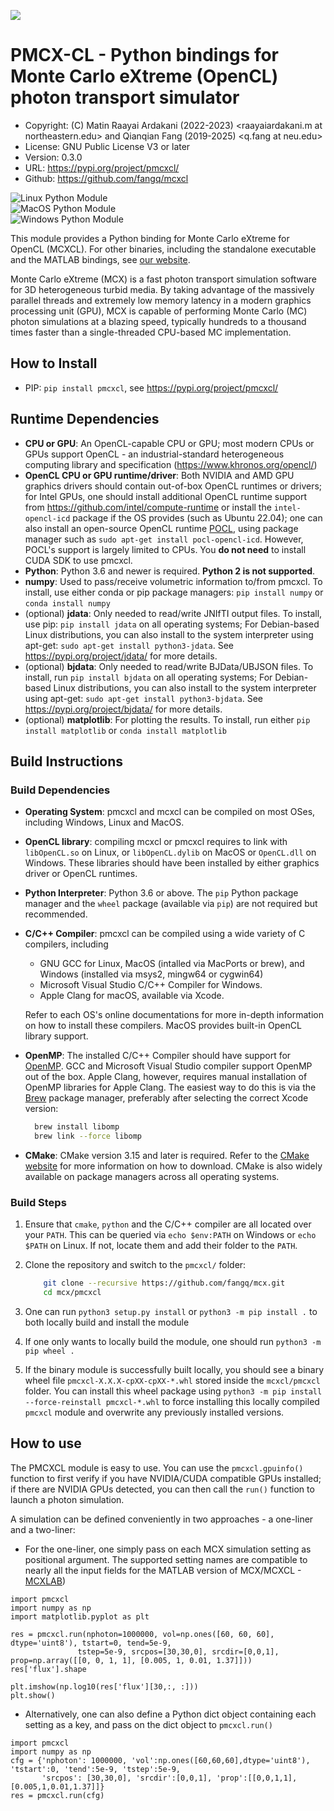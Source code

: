 ![](https://mcx.space/img/mcx_wiki_banner.png)

# PMCX-CL - Python bindings for Monte Carlo eXtreme (OpenCL) photon transport simulator

- Copyright: (C) Matin Raayai Ardakani (2022-2023) <raayaiardakani.m at northeastern.edu> 
  and Qianqian Fang (2019-2025) <q.fang at neu.edu>
- License: GNU Public License V3 or later
- Version: 0.3.0
- URL: https://pypi.org/project/pmcxcl/
- Github: https://github.com/fangq/mcxcl

![Linux Python Module](https://github.com/fangq/mcxcl/actions/workflows/build_linux_manywheel.yml/badge.svg)\
![MacOS Python Module](https://github.com/fangq/mcxcl/actions/workflows/build_macos_wheel.yml/badge.svg)\
![Windows Python Module](https://github.com/fangq/mcxcl/actions/workflows/build_windows_wheel.yml/badge.svg)

This module provides a Python binding for Monte Carlo eXtreme for OpenCL (MCXCL).
For other binaries, including the standalone executable and the MATLAB bindings,
see [our website](https://mcx.space).

Monte Carlo eXtreme (MCX) is a fast photon transport simulation software for 3D 
heterogeneous turbid media. By taking advantage of the massively parallel 
threads and extremely low memory latency in a modern graphics processing unit 
(GPU), MCX is capable of performing Monte Carlo (MC) photon simulations at a 
blazing speed, typically hundreds to a thousand times faster than a single-threaded
CPU-based MC implementation.

## How to Install

* PIP: ```pip install pmcxcl```, see https://pypi.org/project/pmcxcl/


## Runtime Dependencies
* **CPU or GPU**: An OpenCL-capable CPU or GPU; most modern CPUs or GPUs support OpenCL -
an industrial-standard heterogeneous computing library and specification (https://www.khronos.org/opencl/)
* **OpenCL CPU or GPU runtime/driver**: Both NVIDIA and AMD GPU graphics drivers should contain
out-of-box OpenCL runtimes or drivers; for Intel GPUs, one should install additional OpenCL runtime
support from https://github.com/intel/compute-runtime or install the `intel-opencl-icd` package
if the OS provides (such as Ubuntu 22.04); one can also install an open-source OpenCL runtime
[POCL](http://portablecl.org/), using package manager such as `sudo apt-get install pocl-opencl-icd`. However,
POCL's support is largely limited to CPUs. You **do not need** to install CUDA SDK to use pmcxcl.
* **Python**: Python 3.6 and newer is required. **Python 2 is not supported**.
* **numpy**: Used to pass/receive volumetric information to/from pmcxcl. To install, use either conda or pip 
package managers: `pip install numpy` or `conda install numpy`
* (optional) **jdata**: Only needed to read/write JNIfTI output files. To install, use pip: `pip install jdata` 
on all operating systems; For Debian-based Linux distributions, you can also install to the system interpreter 
using apt-get: `sudo apt-get install python3-jdata`. See https://pypi.org/project/jdata/ for more details. 
* (optional) **bjdata**: Only needed to read/write BJData/UBJSON files. To install, run `pip install bjdata` 
on all operating systems; For Debian-based Linux distributions, you can also install to the system interpreter 
using apt-get: `sudo apt-get install python3-bjdata`. See https://pypi.org/project/bjdata/ for more details. 
* (optional) **matplotlib**: For plotting the results. To install, run either `pip install matplotlib` or
`conda install matplotlib`

## Build Instructions

### Build Dependencies
* **Operating System**: pmcxcl and mcxcl can be compiled on most OSes, including Windows, Linux and MacOS.
* **OpenCL library**: compiling mcxcl or pmcxcl requires to link with `libOpenCL.so` on Linux, or `libOpenCL.dylib`
on MacOS or `OpenCL.dll` on Windows. These libraries should have been installed by either graphics driver or
OpenCL runtimes.
* **Python Interpreter**: Python 3.6 or above. The ```pip``` Python package manager and the ```wheel``` package (available
  via ```pip```) are not required but recommended.
* **C/C++ Compiler**: pmcxcl can be compiled using a wide variety of C compilers, including
  * GNU GCC for Linux, MacOS (intalled via MacPorts or brew), and Windows (installed via msys2, mingw64 or cygwin64)
  * Microsoft Visual Studio C/C++ Compiler for Windows.
  * Apple Clang for macOS, available via Xcode.

  Refer to each OS's online documentations for more in-depth information on how to install these compilers.
  MacOS provides built-in OpenCL library support.
* **OpenMP**: The installed C/C++ Compiler should have support for [OpenMP](https://www.openmp.org/). 
  GCC and Microsoft Visual Studio compiler support OpenMP out of the box. Apple Clang, however, requires manual 
  installation of OpenMP libraries for Apple Clang. The easiest way to do this is via the [Brew](https://brew.sh/) package
  manager, preferably after selecting the correct Xcode version:
  ```zsh
    brew install libomp
    brew link --force libomp
  ```
* **CMake**: CMake version 3.15 and later is required. Refer to the [CMake website](https://cmake.org/download/) for more information on how to download.
  CMake is also widely available on package managers across all operating systems.

### Build Steps
1. Ensure that ```cmake```, ```python``` and the C/C++ compiler are all located over your ```PATH```.
This can be queried via ```echo $env:PATH``` on Windows or ```echo $PATH``` on Linux. If not, locate them and add their folder to the ```PATH```.

2. Clone the repository and switch to the ```pmcxcl/``` folder:
    ```bash
        git clone --recursive https://github.com/fangq/mcx.git
        cd mcx/pmcxcl
    ```
3. One can run `python3 setup.py install` or `python3 -m pip install .` to both locally build and install the module

4. If one only wants to locally build the module, one should run `python3 -m pip wheel .`

5. If the binary module is successfully built locally, you should see a binary wheel file `pmcxcl-X.X.X-cpXX-cpXX-*.whl`
stored inside the `mcxcl/pmcxcl` folder. You can install this wheel package using `python3 -m pip install --force-reinstall pmcxcl-*.whl`
to force installing this locally compiled `pmcxcl` module and overwrite any previously installed versions.


## How to use

The PMCXCL module is easy to use. You can use the `pmcxcl.gpuinfo()` function to first verify
if you have NVIDIA/CUDA compatible GPUs installed; if there are NVIDIA GPUs detected,
you can then call the `run()` function to launch a photon simulation.

A simulation can be defined conveniently in two approaches - a one-liner and a two-liner:

* For the one-liner, one simply pass on each MCX simulation setting as positional
argument. The supported setting names are compatible to nearly all the input fields
for the MATLAB version of MCX/MCXCL - [MCXLAB](https://github.com/fangq/mcx/blob/master/mcxlab/mcxlab.m))

```python3
import pmcxcl
import numpy as np
import matplotlib.pyplot as plt

res = pmcxcl.run(nphoton=1000000, vol=np.ones([60, 60, 60], dtype='uint8'), tstart=0, tend=5e-9, 
               tstep=5e-9, srcpos=[30,30,0], srcdir=[0,0,1], prop=np.array([[0, 0, 1, 1], [0.005, 1, 0.01, 1.37]]))
res['flux'].shape

plt.imshow(np.log10(res['flux'][30,:, :]))
plt.show()
```

* Alternatively, one can also define a Python dict object containing each setting
as a key, and pass on the dict object to `pmcxcl.run()`

```python3
import pmcxcl
import numpy as np
cfg = {'nphoton': 1000000, 'vol':np.ones([60,60,60],dtype='uint8'), 'tstart':0, 'tend':5e-9, 'tstep':5e-9,
       'srcpos': [30,30,0], 'srcdir':[0,0,1], 'prop':[[0,0,1,1],[0.005,1,0.01,1.37]]}
res = pmcxcl.run(cfg)
```
